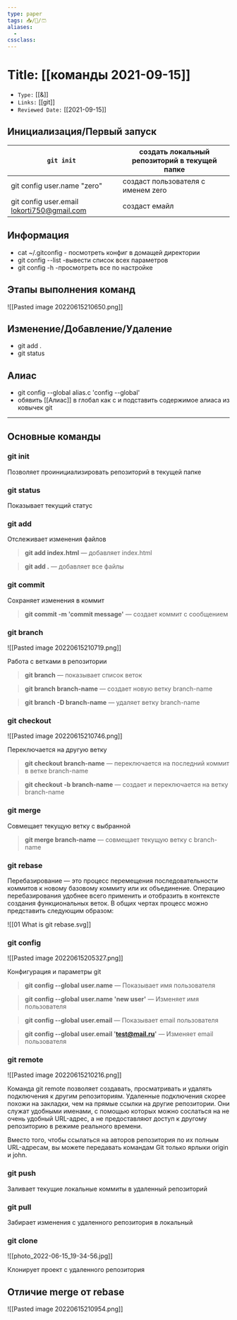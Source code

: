 ```yaml
---
type: paper
tags: 📥️/📜️/🩳
aliases:
  - 
cssclass: 
---
```




# Title: **[[команды 2021-09-15]]**
- `Type:` [[&]]
- `Links:` [[git]]
- `Reviewed Date:` [[2021-09-15]]


## Инициализация/Первый запуск

| ```git init ```   | создать локальный репозиторий в текущей папке    |
| --- | --- |
| git config user.name "zero"    | создаст пользователя с именем zero    |
| git config user.email lokorti750@gmail.com    | создаст емайл    |


## Информация

- cat ~/.gitconfig	- посмотреть конфиг в домащей директории
- git config --list 		-вывести список всех параметров
- git config -h		-просмотреть все по настройке

## Этапы выполнения команд
![[Pasted image 20220615210650.png]]

## Изменение/Добавление/Удаление
- git add .
- git status

## Алиас
- git config --global alias.c	'config --global'
- обявить [[Алиас]] в глобал как c и подставить содержимое алиаса из ковычек git

---

## Основные команды

### git init

Позволяет проинициализировать репозиторий в текущей папке

### git status

Показывает текущий статус

### git add

Отслеживает изменения файлов

> **git add index.html** — добавляет index.html

> **git add .** — добавляет все файлы

### git commit

Сохраняет изменения в коммит

> **git commit -m 'commit message'** — создает коммит с сообщением

### git branch

![[Pasted image 20220615210719.png]]

Работа с ветками в репозитории

> **git branch** — показывает список веток

> **git branch branch-name** — создает новую ветку branch-name

> **git branch -D branch-name** — удаляет ветку branch-name

### git checkout

![[Pasted image 20220615210746.png]]

Переключается на другую ветку

> **git checkout branch-name** — переключается на последний коммит в ветке branch-name

> **git checkout -b branch-name** — создает и переключается на ветку branch-name

### git merge

Совмещает текущую ветку с выбранной

> **git merge branch-name** — совмещает текущую ветку с branch-name

### git rebase
Перебазирование — это процесс перемещения последовательности коммитов к новому базовому коммиту или их объединение. Операцию перебазирования удобнее всего применить и отобразить в контексте создания функциональных веток. В общих чертах процесс можно представить следующим образом:

![[01 What is git rebase.svg]]

### git config

![[Pasted image 20220615205327.png]]

Конфигурация и параметры git

> **git config --global user.name** — Показывает имя пользователя

> **git config --global user.name 'new user'** — Изменяет имя пользователя

> **git config --global user.email** — Показывает email пользователя

> **git config --global user.email 'test@mail.ru'** — Изменяет email пользователя

### git remote

![[Pasted image 20220615210216.png]]

Команда git remote позволяет создавать, просматривать и удалять подключения к другим репозиториям. Удаленные подключения скорее похожи на закладки, чем на прямые ссылки на другие репозитории. Они служат удобными именами, с помощью которых можно сослаться на не очень удобный URL-адрес, а не предоставляют доступ к другому репозиторию в режиме реального времени.

Вместо того, чтобы ссылаться на авторов репозитория по их полным URL-адресам, вы можете передавать командам Git только ярлыки origin и john.

### git push

Заливает текущие локальные коммиты в удаленный репозиторий

### git pull

Забирает изменения с удаленного репозитория в локальный

### git clone

![[photo_2022-06-15_19-34-56.jpg]]

Клонирует проект с удаленного репозитория


## Отличие merge от rebase

![[Pasted image 20220615210954.png]]